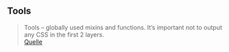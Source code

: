 ## Tools

> Tools – globally used mixins and functions. It’s important not to output any CSS in the first 2 layers. \
> [Quelle](https://www.xfive.co/blog/itcss-scalable-maintainable-css-architecture/)
